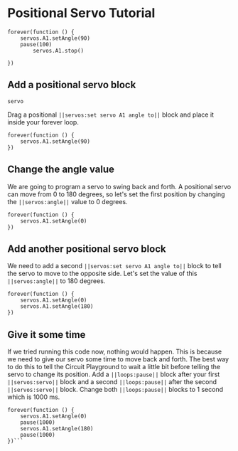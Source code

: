 # Positional Servo Tutorial
```ghost
forever(function () {
    servos.A1.setAngle(90)
    pause(100)
        servos.A1.stop()

})
```

## Add a positional servo block
```package
servo
```
Drag a positional ``||servos:set servo A1 angle to||`` block and place it inside your forever loop.


```blocks
forever(function () {
    servos.A1.setAngle(90)
})

```
## Change the angle value
We are going to program a servo to swing back and forth. A positional servo can move from 0 to 180 degrees, so let's set the first position 
by changing the ``||servos:angle||`` value to 0 degrees.

```blocks
forever(function () {
    servos.A1.setAngle(0)
})
```

## Add another positional servo block
We need to add a second ``||servos:set servo A1 angle to||`` block to tell the servo to move to the opposite side.
Let's set the value of this ``||servos:angle||`` to 180 degrees.

```blocks
forever(function () {
    servos.A1.setAngle(0)
    servos.A1.setAngle(180)
})
```

## Give it some time
If we tried running this code now, nothing would happen.
This is because we need to give our servo some time to move back and forth. The best way to do this to tell the Circuit Playground
to wait a little bit before telling the servo to change its position.
Add a ``||loops:pause||`` block after your first ``||servos:servo||`` block
and a second ``||loops:pause||`` after the second ``||servos:servo||`` block.
Change both ``||loops:pause||`` blocks to 1 second which is 1000 ms.
```blocks
forever(function () {
    servos.A1.setAngle(0)
    pause(1000)
    servos.A1.setAngle(180)
    pause(1000)
})```